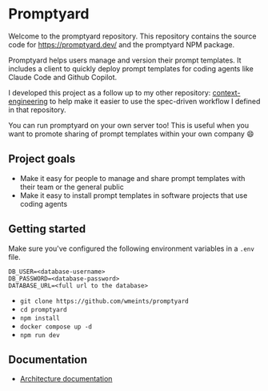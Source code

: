 # Promptyard

Welcome to the promptyard repository. This repository contains the source code
for https://promptyard.dev/ and the promptyard NPM package.

Promptyard helps users manage and version their prompt templates. It includes
a client to quickly deploy prompt templates for coding agents like Claude Code
and Github Copilot. 

I developed this project as a follow up to my other repository: 
[context-engineering](https://github.com/wmeints/context-engineering) to help
make it easier to use the spec-driven workflow I defined in that repository.

You can run promptyard on your own server too! This is useful when you want to
promote sharing of prompt templates within your own company :smile:

## Project goals

- Make it easy for people to manage and share prompt templates with their team or the general public
- Make it easy to install prompt templates in software projects that use coding agents

## Getting started

Make sure you've configured the following environment variables in a `.env` file.

```text
DB_USER=<database-username>
DB_PASSWORD=<database-password>
DATABASE_URL=<full url to the database>
```

- `git clone https://github.com/wmeints/promptyard`
- `cd promptyard`
- `npm install`
- `docker compose up -d`
- `npm run dev`

## Documentation

- [Architecture documentation](docs/architecture)
